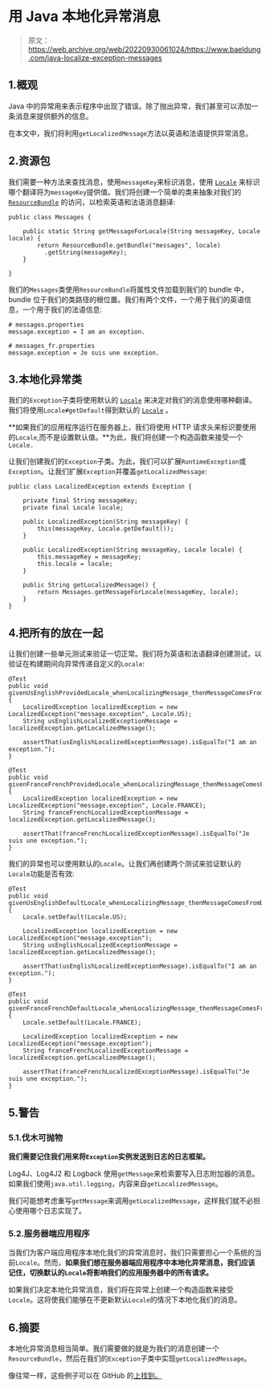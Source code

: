 # 用 Java 本地化异常消息

> 原文：<https://web.archive.org/web/20220930061024/https://www.baeldung.com/java-localize-exception-messages>

## 1.概观

Java 中的异常用来表示程序中出现了错误。除了抛出异常，我们甚至可以添加一条消息来提供额外的信息。

在本文中，我们将利用`getLocalizedMessage`方法以英语和法语提供异常消息。

## 2.资源包

我们需要一种方法来查找消息，使用`messageKey`来标识消息，使用 [`Locale`](/web/20221208143832/https://www.baeldung.com/java-8-localization#localization) 来标识哪个翻译将为`messageKey`提供值。我们将创建一个简单的类来抽象对我们的 [`ResourceBundle`](/web/20221208143832/https://www.baeldung.com/java-resourcebundle) 的访问，以检索英语和法语消息翻译:

```
public class Messages {

    public static String getMessageForLocale(String messageKey, Locale locale) {
        return ResourceBundle.getBundle("messages", locale)
          .getString(messageKey);
    }

} 
```

我们的`Messages`类使用`ResourceBundle`将属性文件加载到我们的 bundle 中，bundle 位于我们的类路径的根位置。我们有两个文件，一个用于我们的英语信息，一个用于我们的法语信息:

```
# messages.properties
message.exception = I am an exception.
```

```
# messages_fr.properties
message.exception = Je suis une exception.
```

## 3.本地化异常类

我们的`Exception`子类将使用默认的 [`Locale`](/web/20221208143832/https://www.baeldung.com/java-8-localization#localization) 来决定对我们的消息使用哪种翻译。我们将使用`Locale#getDefault`得到默认的 [`Locale`](/web/20221208143832/https://www.baeldung.com/java-8-localization#localization) 。

**如果我们的应用程序运行在服务器上，我们将使用 HTTP 请求头来标识要使用的`Locale`,而不是设置默认值。**为此，我们将创建一个构造函数来接受一个`Locale.`

让我们创建我们的`Exception`子类。为此，我们可以扩展`RuntimeException`或`Exception`。让我们扩展`Exception`并覆盖`getLocalizedMessage`:

```
public class LocalizedException extends Exception {

    private final String messageKey;
    private final Locale locale;

    public LocalizedException(String messageKey) {
        this(messageKey, Locale.getDefault());
    }

    public LocalizedException(String messageKey, Locale locale) {
        this.messageKey = messageKey;
        this.locale = locale;
    }

    public String getLocalizedMessage() {
        return Messages.getMessageForLocale(messageKey, locale);
    }
} 
```

## 4.把所有的放在一起

让我们创建一些单元测试来验证一切正常。我们将为英语和法语翻译创建测试，以验证在构建期间向异常传递自定义的`Locale`:

```
@Test
public void givenUsEnglishProvidedLocale_whenLocalizingMessage_thenMessageComesFromDefaultMessage() {
    LocalizedException localizedException = new LocalizedException("message.exception", Locale.US);
    String usEnglishLocalizedExceptionMessage = localizedException.getLocalizedMessage();

    assertThat(usEnglishLocalizedExceptionMessage).isEqualTo("I am an exception.");
}

@Test
public void givenFranceFrenchProvidedLocale_whenLocalizingMessage_thenMessageComesFromFrenchTranslationMessages() {
    LocalizedException localizedException = new LocalizedException("message.exception", Locale.FRANCE);
    String franceFrenchLocalizedExceptionMessage = localizedException.getLocalizedMessage();

    assertThat(franceFrenchLocalizedExceptionMessage).isEqualTo("Je suis une exception.");
}
```

我们的异常也可以使用默认的`Locale`。让我们再创建两个测试来验证默认的`Locale`功能是否有效:

```
@Test
public void givenUsEnglishDefaultLocale_whenLocalizingMessage_thenMessageComesFromDefaultMessages() {
    Locale.setDefault(Locale.US);

    LocalizedException localizedException = new LocalizedException("message.exception");
    String usEnglishLocalizedExceptionMessage = localizedException.getLocalizedMessage();

    assertThat(usEnglishLocalizedExceptionMessage).isEqualTo("I am an exception.");
}

@Test
public void givenFranceFrenchDefaultLocale_whenLocalizingMessage_thenMessageComesFromFrenchTranslationMessages() {
    Locale.setDefault(Locale.FRANCE);

    LocalizedException localizedException = new LocalizedException("message.exception");
    String franceFrenchLocalizedExceptionMessage = localizedException.getLocalizedMessage();

    assertThat(franceFrenchLocalizedExceptionMessage).isEqualTo("Je suis une exception.");
} 
```

## 5.警告

### 5.1.伐木可抛物

**我们需要记住我们用来将`Exception`实例发送到日志的日志框架。**

Log4J、Log4J2 和 Logback 使用`getMessage`来检索要写入日志附加器的消息。如果我们使用`java.util.logging`，内容来自`getLocalizedMessage`。

我们可能想考虑重写`getMessage`来调用`getLocalizedMessage`，这样我们就不必担心使用哪个日志实现了。

### 5.2.服务器端应用程序

当我们为客户端应用程序本地化我们的异常消息时，我们只需要担心一个系统的当前`Locale`。然而，**如果我们想在服务器端应用程序中本地化异常消息，我们应该记住，切换默认的`Locale`将影响我们的应用服务器中的所有请求。**

如果我们决定本地化异常消息，我们将在异常上创建一个构造函数来接受`Locale`。这将使我们能够在不更新默认`Locale`的情况下本地化我们的消息。

## 6.摘要

本地化异常消息相当简单。我们需要做的就是为我们的消息创建一个`ResourceBundle`，然后在我们的`Exception`子类中实现`getLocalizedMessage`。

像往常一样，这些例子可以在 GitHub 的[上找到。](https://web.archive.org/web/20221208143832/https://github.com/eugenp/tutorials/tree/master/core-java-modules/core-java-exceptions-3)